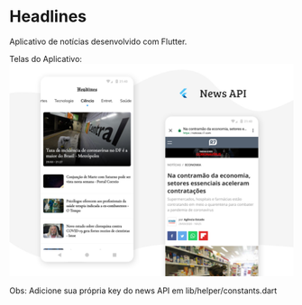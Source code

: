 # Headlines

Aplicativo de notícias desenvolvido com Flutter.

Telas do Aplicativo: 
![alt text](https://github.com/marcelopr/Headlines/blob/master/lib/assets/images/headlines-prints.jpg)

Obs: Adicione sua própria key do news API em lib/helper/constants.dart
